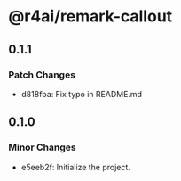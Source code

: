 # @r4ai/remark-callout

## 0.1.1

### Patch Changes

- d818fba: Fix typo in README.md

## 0.1.0

### Minor Changes

- e5eeb2f: Initialize the project.
